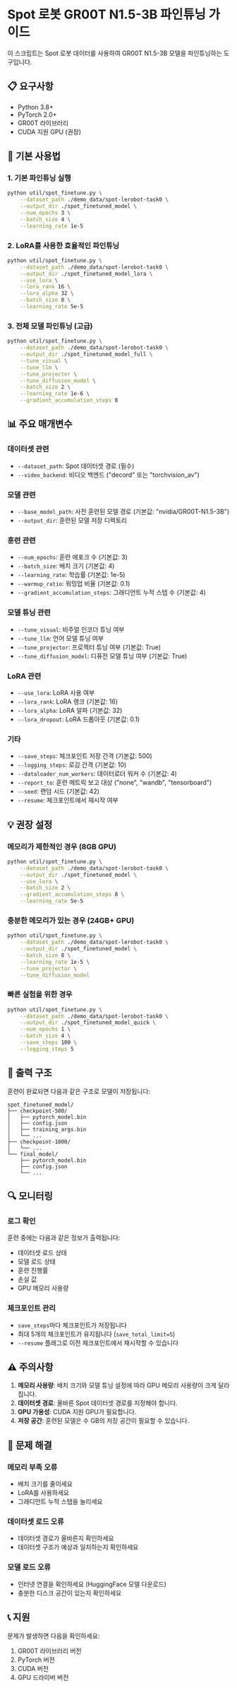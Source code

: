 # Spot 로봇 GR00T N1.5-3B 파인튜닝 가이드

이 스크립트는 Spot 로봇 데이터를 사용하여 GR00T N1.5-3B 모델을 파인튜닝하는 도구입니다.

## 📋 요구사항

- Python 3.8+
- PyTorch 2.0+
- GR00T 라이브러리
- CUDA 지원 GPU (권장)

## 🚀 기본 사용법

### 1. 기본 파인튜닝 실행

```bash
python util/spot_finetune.py \
    --dataset_path ./demo_data/spot-lerobot-task0 \
    --output_dir ./spot_finetuned_model \
    --num_epochs 3 \
    --batch_size 4 \
    --learning_rate 1e-5
```

### 2. LoRA를 사용한 효율적인 파인튜닝

```bash
python util/spot_finetune.py \
    --dataset_path ./demo_data/spot-lerobot-task0 \
    --output_dir ./spot_finetuned_model_lora \
    --use_lora \
    --lora_rank 16 \
    --lora_alpha 32 \
    --batch_size 8 \
    --learning_rate 5e-5
```

### 3. 전체 모델 파인튜닝 (고급)

```bash
python util/spot_finetune.py \
    --dataset_path ./demo_data/spot-lerobot-task0 \
    --output_dir ./spot_finetuned_model_full \
    --tune_visual \
    --tune_llm \
    --tune_projector \
    --tune_diffusion_model \
    --batch_size 2 \
    --learning_rate 1e-6 \
    --gradient_accumulation_steps 8
```

## 📊 주요 매개변수

### 데이터셋 관련
- `--dataset_path`: Spot 데이터셋 경로 (필수)
- `--video_backend`: 비디오 백엔드 ("decord" 또는 "torchvision_av")

### 모델 관련
- `--base_model_path`: 사전 훈련된 모델 경로 (기본값: "nvidia/GR00T-N1.5-3B")
- `--output_dir`: 훈련된 모델 저장 디렉토리

### 훈련 관련
- `--num_epochs`: 훈련 에포크 수 (기본값: 3)
- `--batch_size`: 배치 크기 (기본값: 4)
- `--learning_rate`: 학습률 (기본값: 1e-5)
- `--warmup_ratio`: 워밍업 비율 (기본값: 0.1)
- `--gradient_accumulation_steps`: 그래디언트 누적 스텝 수 (기본값: 4)

### 모델 튜닝 관련
- `--tune_visual`: 비주얼 인코더 튜닝 여부
- `--tune_llm`: 언어 모델 튜닝 여부
- `--tune_projector`: 프로젝터 튜닝 여부 (기본값: True)
- `--tune_diffusion_model`: 디퓨전 모델 튜닝 여부 (기본값: True)

### LoRA 관련
- `--use_lora`: LoRA 사용 여부
- `--lora_rank`: LoRA 랭크 (기본값: 16)
- `--lora_alpha`: LoRA 알파 (기본값: 32)
- `--lora_dropout`: LoRA 드롭아웃 (기본값: 0.1)

### 기타
- `--save_steps`: 체크포인트 저장 간격 (기본값: 500)
- `--logging_steps`: 로깅 간격 (기본값: 10)
- `--dataloader_num_workers`: 데이터로더 워커 수 (기본값: 4)
- `--report_to`: 훈련 메트릭 보고 대상 ("none", "wandb", "tensorboard")
- `--seed`: 랜덤 시드 (기본값: 42)
- `--resume`: 체크포인트에서 재시작 여부

## 💡 권장 설정

### 메모리가 제한적인 경우 (8GB GPU)
```bash
python util/spot_finetune.py \
    --dataset_path ./demo_data/spot-lerobot-task0 \
    --output_dir ./spot_finetuned_model \
    --use_lora \
    --batch_size 2 \
    --gradient_accumulation_steps 8 \
    --learning_rate 5e-5
```

### 충분한 메모리가 있는 경우 (24GB+ GPU)
```bash
python util/spot_finetune.py \
    --dataset_path ./demo_data/spot-lerobot-task0 \
    --output_dir ./spot_finetuned_model \
    --batch_size 8 \
    --learning_rate 1e-5 \
    --tune_projector \
    --tune_diffusion_model
```

### 빠른 실험을 위한 경우
```bash
python util/spot_finetune.py \
    --dataset_path ./demo_data/spot-lerobot-task0 \
    --output_dir ./spot_finetuned_model_quick \
    --num_epochs 1 \
    --batch_size 4 \
    --save_steps 100 \
    --logging_steps 5
```

## 📁 출력 구조

훈련이 완료되면 다음과 같은 구조로 모델이 저장됩니다:

```
spot_finetuned_model/
├── checkpoint-500/
│   ├── pytorch_model.bin
│   ├── config.json
│   ├── training_args.bin
│   └── ...
├── checkpoint-1000/
│   └── ...
└── final_model/
    ├── pytorch_model.bin
    ├── config.json
    └── ...
```

## 🔍 모니터링

### 로그 확인
훈련 중에는 다음과 같은 정보가 출력됩니다:
- 데이터셋 로드 상태
- 모델 로드 상태
- 훈련 진행률
- 손실 값
- GPU 메모리 사용량

### 체크포인트 관리
- `save_steps`마다 체크포인트가 저장됩니다
- 최대 5개의 체크포인트가 유지됩니다 (`save_total_limit=5`)
- `--resume` 플래그로 이전 체크포인트에서 재시작할 수 있습니다

## ⚠️ 주의사항

1. **메모리 사용량**: 배치 크기와 모델 튜닝 설정에 따라 GPU 메모리 사용량이 크게 달라집니다.
2. **데이터셋 경로**: 올바른 Spot 데이터셋 경로를 지정해야 합니다.
3. **GPU 가용성**: CUDA 지원 GPU가 필요합니다.
4. **저장 공간**: 훈련된 모델은 수 GB의 저장 공간이 필요할 수 있습니다.

## 🐛 문제 해결

### 메모리 부족 오류
- 배치 크기를 줄이세요
- LoRA를 사용하세요
- 그래디언트 누적 스텝을 늘리세요

### 데이터셋 로드 오류
- 데이터셋 경로가 올바른지 확인하세요
- 데이터셋 구조가 예상과 일치하는지 확인하세요

### 모델 로드 오류
- 인터넷 연결을 확인하세요 (HuggingFace 모델 다운로드)
- 충분한 디스크 공간이 있는지 확인하세요

## 📞 지원

문제가 발생하면 다음을 확인하세요:
1. GR00T 라이브러리 버전
2. PyTorch 버전
3. CUDA 버전
4. GPU 드라이버 버전 